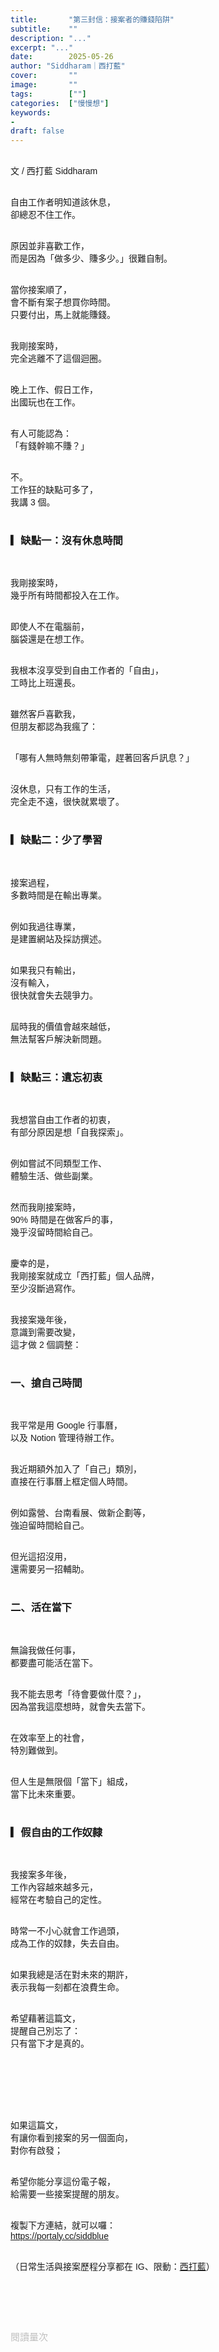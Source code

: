 ```yaml
---
title:       "第三封信：接案者的賺錢陷阱"
subtitle:    ""
description: "..."
excerpt: "..."
date:        2025-05-26
author: "Siddharam｜西打藍"
cover:       ""
image:       ""
tags:        [""]
categories:  ["慢慢想"]
keywords:
- 
draft: false
---
```


<article style="font-family: 'Noto Sans TC', '微軟正黑體', sans-serif; font-weight: 300;">

<br>文 / 西打藍 Siddharam<br><br>

自由工作者明知道該休息，<br>
卻總忍不住工作。<br><br>

原因並非喜歡工作，<br>
而是因為「做多少、賺多少。」很難自制。<br><br>

當你接案順了，<br>
會不斷有案子想買你時間。<br>
只要付出，馬上就能賺錢。<br><br>

我剛接案時，<br>
完全逃離不了這個迴圈。<br><br>

晚上工作、假日工作，<br>
出國玩也在工作。<br><br>

有人可能認為：<br>
「有錢幹嘛不賺？」<br><br>

不。<br>
工作狂的缺點可多了，<br>
我講 3 個。<br><br>


<h3 class="article-h1-color">▎缺點一：沒有休息時間</h3><br>

我剛接案時，<br>
幾乎所有時間都投入在工作。<br><br>

即使人不在電腦前，<br>
腦袋還是在想工作。<br><br>

我根本沒享受到自由工作者的「自由」，<br>
工時比上班還長。<br><br>

雖然客戶喜歡我，<br>
但朋友都認為我瘋了：<br><br>

「哪有人無時無刻帶筆電，趕著回客戶訊息？」<br><br>

沒休息，只有工作的生活，<br>
完全走不遠，很快就累壞了。<br><br>


<h3 class="article-h1-color">▎缺點二：少了學習</h3><br>

接案過程，<br>
多數時間是在輸出專業。<br><br>

例如我過往專業，<br>
是建置網站及採訪撰述。<br><br>

如果我只有輸出，<br>
沒有輸入，<br>
很快就會失去競爭力。<br><br>

屆時我的價值會越來越低，<br>
無法幫客戶解決新問題。<br><br>


<h3 class="article-h1-color">▎缺點三：遺忘初衷</h3><br>

我想當自由工作者的初衷，<br>
有部分原因是想「自我探索」。<br><br>

例如嘗試不同類型工作、<br>
體驗生活、做些副業。<br><br>

然而我剛接案時，<br>
90% 時間是在做客戶的事，<br>
幾乎沒留時間給自己。<br><br>

慶幸的是，<br>
我剛接案就成立「西打藍」個人品牌，<br>
至少沒斷過寫作。<br><br>

我接案幾年後，<br>
意識到需要改變，<br>
這才做 2 個調整：<br><br>


<h3 class="article-h1-color">一、搶自己時間</h3><br>

我平常是用 Google 行事曆，<br>
以及 Notion 管理待辦工作。<br><br>

我近期額外加入了「自己」類別，<br>
直接在行事曆上框定個人時間。<br><br>

例如露營、台南看展、做新企劃等，<br>
強迫留時間給自己。<br><br>

但光這招沒用，<br>
還需要另一招輔助。<br><br>


<h3 class="article-h1-color">二、活在當下</h3><br>

無論我做任何事，<br>
都要盡可能活在當下。<br><br>

我不能去思考「待會要做什麼？」，<br>
因為當我這麼想時，就會失去當下。<br><br>

在效率至上的社會，<br>
特別難做到。<br><br>

但人生是無限個「當下」組成，<br>
當下比未來重要。<br><br>


<h3 class="article-h1-color">▎假自由的工作奴隸</h3><br>

我接案多年後，<br>
工作內容越來越多元，<br>
經常在考驗自己的定性。<br><br>

時常一不小心就會工作過頭，<br>
成為工作的奴隸，失去自由。<br><br>

如果我總是活在對未來的期許，<br>
表示我每一刻都在浪費生命。<br><br>

希望藉著這篇文，<br>
提醒自己別忘了：<br>
只有當下才是真的。<br><br>

# <br><br>

如果這篇文，<br>
有讓你看到接案的另一個面向，<br>
對你有啟發；<br><br>

希望你能分享這份電子報，<br>
給需要一些接案提醒的朋友。<br><br>

複製下方連結，就可以囉：<br>
https://portaly.cc/siddblue<br><br>



<!-- 
<!-- 案例 > 證明案例 > 好處 / 壞處 > 怎麼改變（列步驟） > 結語總結金句 / 對自己說一句話 -->


（日常生活與接案歷程分享都在 IG、限動：<a href="https://www.instagram.com/sidd.blue/" target="_blank">西打藍</a>）<br><br>

<!-- <h3 class="article-h1-color">▎</h3><br> -->





<br><br><br>

</article>

<div style="color: #bfbfbf; font-size: 15px;" id="busuanzi_container_page_pv">
  閱讀量<span id="busuanzi_value_page_pv"></span>次
</div>

<script src="../../js/post.js"></script>
